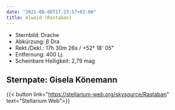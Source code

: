 ```yaml
---
date: "2021-08-08T17:23:57+02:00"
title: Alwaid (Rastaban)
---
```


- Sternbild: Drache
- Abkürzung: β Dra
- Rekt./Dekl.: 17h 30m 26s / +52° 18' 05"
- Entfernung: 400 Lj.
- Scheinbare Helligkeit: 2,79 mag

## Sternpate: Gisela Könemann

{{< button link="https://stellarium-web.org/skysource/Rastaban" text="Stellarium Web">}}